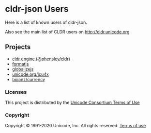 # cldr-json Users

Here is a list of known users of cldr-json.

Also see the main list of CLDR users on <http://cldr.unicode.org>

## Projects

- [cldr engine (@phensley/cldr)](https://phensley.github.io/cldr-engine)
- [formatjs](https://formatjs.io/)
- [globalizejs](https://github.com/globalizejs/globalize)
- [unicode.org/icu4x](https://github.com/unicode-org/icu4x)
- [bojanz/currency](https://github.com/bojanz/currency)

### Licenses

This project is distributed by the [Unicode Consortium Terms of Use](./LICENSE)

### Copyright

Copyright © 1991-2020 Unicode, Inc.
All rights reserved.
[Terms of use](http://www.unicode.org/copyright.html)
